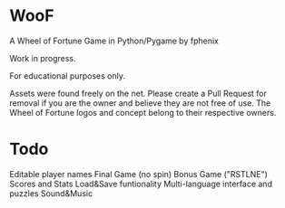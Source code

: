# WooF
A Wheel of Fortune Game in Python/Pygame by fphenix

Work in progress.

For educational purposes only.

Assets were found freely on the net. Please create a Pull Request for removal if you are the owner and believe they are not free of use.
The Wheel of Fortune logos and concept belong to their respective owners.

# Todo

Editable player names
Final Game (no spin)
Bonus Game ("RSTLNE")
Scores and Stats
Load&Save funtionality
Multi-language interface and puzzles
Sound&Music
